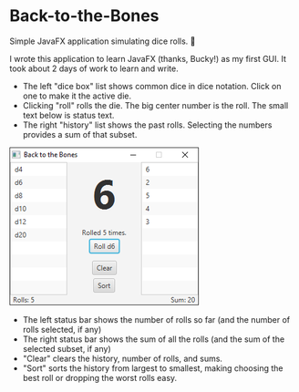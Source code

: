 # Back-to-the-Bones
Simple JavaFX application simulating dice rolls. 🎲

I wrote this application to learn JavaFX (thanks, Bucky!) as my first GUI. It took about 2 days of work to learn and write.

- The left "dice box" list shows common dice in dice notation. Click on one to make it the active die.
- Clicking "roll" rolls the die. The big center number is the roll. The small text below is status text.
- The right "history" list shows the past rolls. Selecting the numbers provides a sum of that subset.

![a picture showing the program](back2bones-promo.png)

- The left status bar shows the number of rolls so far (and the number of rolls selected, if any)
- The right status bar shows the sum of all the rolls (and the sum of the selected subset, if any)
- "Clear" clears the history, number of rolls, and sums.
- "Sort" sorts the history from largest to smallest, making choosing the best roll or dropping the worst rolls easy.

